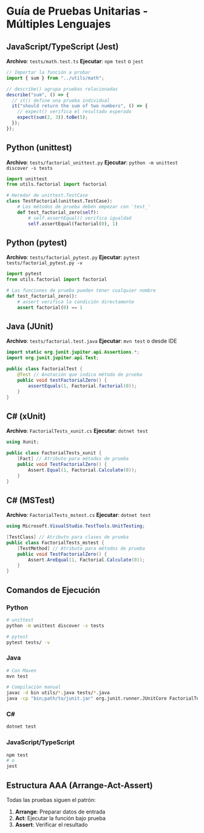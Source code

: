 # Guía de Pruebas Unitarias - Múltiples Lenguajes

## JavaScript/TypeScript (Jest)

**Archivo**: `tests/math.test.ts`
**Ejecutar**: `npm test` o `jest`

```javascript
// Importar la función a probar
import { sum } from "../utils/math";

// describe() agrupa pruebas relacionadas
describe("sum", () => {
  // it() define una prueba individual
  it("should return the sum of two numbers", () => {
    // expect() verifica el resultado esperado
    expect(sum(2, 3)).toBe(5);
  });
});
```

## Python (unittest)

**Archivo**: `tests/factorial_unittest.py`
**Ejecutar**: `python -m unittest discover -s tests`

```python
import unittest
from utils.factorial import factorial

# Heredar de unittest.TestCase
class TestFactorial(unittest.TestCase):
    # Los métodos de prueba deben empezar con 'test_'
    def test_factorial_zero(self):
        # self.assertEqual() verifica igualdad
        self.assertEqual(factorial(0), 1)
```

## Python (pytest)

**Archivo**: `tests/factorial_pytest.py`
**Ejecutar**: `pytest tests/factorial_pytest.py -v`

```python
import pytest
from utils.factorial import factorial

# Las funciones de prueba pueden tener cualquier nombre
def test_factorial_zero():
    # assert verifica la condición directamente
    assert factorial(0) == 1
```

## Java (JUnit)

**Archivo**: `tests/factorial.test.java`
**Ejecutar**: `mvn test` o desde IDE

```java
import static org.junit.jupiter.api.Assertions.*;
import org.junit.jupiter.api.Test;

public class FactorialTest {
    @Test // Anotación que indica método de prueba
    public void testFactorialZero() {
        assertEquals(1, Factorial.factorial(0));
    }
}
```

## C# (xUnit)

**Archivo**: `FactorialTests_xunit.cs`
**Ejecutar**: `dotnet test`

```csharp
using Xunit;

public class FactorialTests_xunit {
    [Fact] // Atributo para métodos de prueba
    public void TestFactorialZero() {
        Assert.Equal(1, Factorial.Calculate(0));
    }
}
```

## C# (MSTest)

**Archivo**: `FactorialTests_mstest.cs`
**Ejecutar**: `dotnet test`

```csharp
using Microsoft.VisualStudio.TestTools.UnitTesting;

[TestClass] // Atributo para clases de prueba
public class FactorialTests_mstest {
    [TestMethod] // Atributo para métodos de prueba
    public void TestFactorialZero() {
        Assert.AreEqual(1, Factorial.Calculate(0));
    }
}
```

## Comandos de Ejecución

### Python

```bash
# unittest
python -m unittest discover -s tests

# pytest
pytest tests/ -v
```

### Java

```bash
# Con Maven
mvn test

# Compilación manual
javac -d bin utils/*.java tests/*.java
java -cp "bin;path/to/junit.jar" org.junit.runner.JUnitCore FactorialTest
```

### C#

```bash
dotnet test
```

### JavaScript/TypeScript

```bash
npm test
# o
jest
```

## Estructura AAA (Arrange-Act-Assert)

Todas las pruebas siguen el patrón:

1. **Arrange**: Preparar datos de entrada
2. **Act**: Ejecutar la función bajo prueba
3. **Assert**: Verificar el resultado
